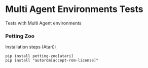 # Multi Agent Environments Tests
Tests with Multi Agent environments


### Petting Zoo
Installation steps (Atari):
```shell
pip install petting-zoo[atari]
pip install "autorom[accept-rom-license]"
```
